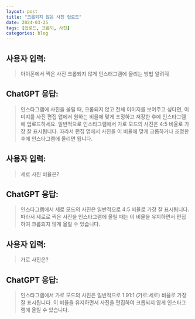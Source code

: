 ```yaml
---
layout: post
title: "크롭되지 않은 사진 업로드"
date: 2024-03-25
tags: [업로드, 크롭되, 사진]
categories: blog
---
```


## 사용자 입력:
> 아이폰에서 찍은 사진 크롭되지 않게 인스터그램에 올리는 방법 알려줘

## ChatGPT 응답:
> 인스타그램에 사진을 올릴 때, 크롭되지 않고 전체 이미지를 보여주고 싶다면, 이미지를 사진 편집 앱에서 원하는 비율에 맞게 조정하고 저장한 후에 인스타그램에 업로드하세요. 일반적으로 인스타그램에서 가로 모드의 사진은 4:5 비율로 가장 잘 표시됩니다. 따라서 편집 앱에서 사진을 이 비율에 맞게 크롭하거나 조정한 후에 인스타그램에 올리면 됩니다.

## 사용자 입력:
> 세로 사진 비율은?

## ChatGPT 응답:
> 인스타그램에서 세로 모드의 사진은 일반적으로 4:5 비율로 가장 잘 표시됩니다. 따라서 세로로 찍은 사진을 인스타그램에 올릴 때는 이 비율을 유지하면서 편집하여 크롭되지 않게 올릴 수 있습니다.

## 사용자 입력:
> 가로 사진은?

## ChatGPT 응답:
> 인스타그램에서 가로 모드의 사진은 일반적으로 1.91:1 (가로:세로) 비율로 가장 잘 표시됩니다. 이 비율을 유지하면서 사진을 편집하여 크롭되지 않게 인스타그램에 올릴 수 있습니다.

